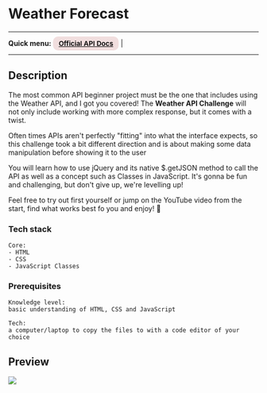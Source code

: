 # Weather Forecast
---

<div>
<b>Quick menu:</b>
<a href="https://openweathermap.org/api" target="_blank" rel="noopener noreferrer"
    style="padding:0.35rem 0.7rem;
    color: black;
    background: #F1DEDE;
    border-radius:10px;
    font-size:0.85rem;
    font-weight:600;">Official API Docs</a> |
</div>

---

## Description

<p>The most common API beginner project must be the one that includes using the Weather API, and I got you covered! The <b>Weather API Challenge</b> will not only include working with more complex response, but it comes with a twist.</p>

<p>Often times APIs aren't perfectly "fitting" into what the interface expects, so this challenge took a bit different direction and is about making some data manipulation before showing it to the user</p>

<p>You will learn how to use jQuery and its native $.getJSON method to call the API as well as a concept such as Classes in JavaScript. It's gonna be fun and challenging, but don't give up, we're levelling up!</p>

<p>Feel free to try out first yourself or jump on the YouTube video from the start, find what works best fo you and enjoy! 🐣
</p>

### Tech stack

```
Core:
- HTML
- CSS
- JavaScript Classes

```

### Prerequisites

```
Knowledge level:
basic understanding of HTML, CSS and JavaScript

Tech:
a computer/laptop to copy the files to with a code editor of your choice
```

## Preview

<p align="left">
   <img src="https://user-images.githubusercontent.com/20955511/111051345-0bcff300-845b-11eb-80ca-717a9a838e2c.png"/> 
</p>
